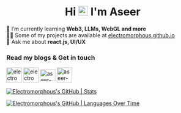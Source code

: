 <h1 align="center">Hi <img src="https://media.giphy.com/media/hvRJCLFzcasrR4ia7z/giphy.gif" width="25px"> I'm Aseer</h1>

🌱 I’m currently learning **Web3, LLMs, WebGL and more** <br/>
👨‍💻 Some of my projects are available at [electromorphous.github.io](https://electromorphous.github.io/) <br/>
💬 Ask me about **react.js, UI/UX**

<h3 align="left">Read my blogs & Get in touch</h3>
<p align="left">
<a href="https://electroblog.hashnode.dev" target="blank"><img align="center" src="https://cdn.hashnode.com/res/hashnode/image/upload/v1611902473383/CDyAuTy75.png?auto=compress" alt="electromorphous" height="40" width="40" /></a>
<a href="https://dev.to/electromorphous" target="blank"><img align="center" src="https://d2fltix0v2e0sb.cloudfront.net/dev-black.png" alt="electromorphous" height="40" width="40" /></a>
<a href="https://linkedin.com/in/aseer-uz-zaman" target="blank"><img align="center" src="https://raw.githubusercontent.com/rahuldkjain/github-profile-readme-generator/master/src/images/icons/Social/linked-in-alt.svg" alt="aseer-uz-zaman" height="30" width="40" /></a>
<a href="https://electromorphous.github.io/" target="blank"><img align="center" src="https://www.freepnglogos.com/uploads/logo-website-png/logo-website-website-logo-png-transparent-background-background-15.png" alt="aseer-uz-zaman" height="40" width="40" /></a>

</p>

[![Electromorphous's GitHub | Stats](https://stats.quine.sh/Electromorphous/github?theme=dark)](https://quine.sh?utm_source=widgets&utm_campaign=Electromorphous)

[![Electromorphous's GitHub | Languages Over Time](https://stats.quine.sh/Electromorphous/languages-over-time?theme=dark)](https://quine.sh?utm_source=widgets&utm_campaign=Electromorphous)
